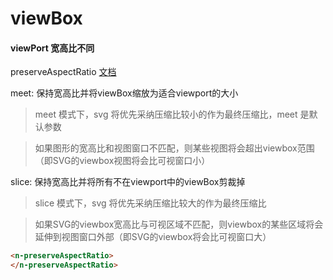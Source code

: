 # viewBox

#### viewPort 宽高比不同

preserveAspectRatio [文档](https://developer.mozilla.org/zh-CN/docs/Web/SVG/Attribute/preserveAspectRatio)

meet: 保持宽高比并将viewBox缩放为适合viewport的大小

> meet 模式下，svg 将优先采纳压缩比较小的作为最终压缩比，meet 是默认参数

> 如果图形的宽高比和视图窗口不匹配，则某些视图将会超出viewbox范围（即SVG的viewbox视图将会比可视窗口小）

slice: 保持宽高比并将所有不在viewport中的viewBox剪裁掉

> slice 模式下，svg 将优先采纳压缩比较大的作为最终压缩比
 
> 如果SVG的viewbox宽高比与可视区域不匹配，则viewbox的某些区域将会延伸到视图窗口外部（即SVG的viewbox将会比可视窗口大）

```html
<n-preserveAspectRatio>
</n-preserveAspectRatio>
```
